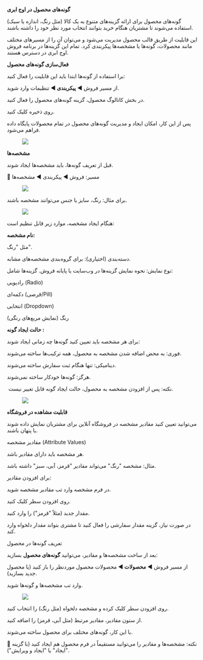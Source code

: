 <p><span class="text-big"><strong>گونه‌های محصول در اوج ابری</strong></span></p><p>گونه‌های محصول برای ارائه گزینه‌های متنوع به یک کالا (مثل رنگ، اندازه یا سبک) استفاده می‌شوند تا مشتریان هنگام خرید بتوانند انتخاب مورد نظر خود را داشته باشند.</p><p>این قابلیت از طریق قالب محصول مدیریت می‌شود و می‌توان آن را از مسیرهای مختلف مانند محصولات، گونه‌ها یا مشخصه‌ها پیکربندی کرد. تمام این گزینه‌ها در برنامه فروش اوج ابری در دسترس هستند.</p><p><strong>فعال‌سازی گونه‌های محصول</strong></p><p>برا استفاده از گونه‌ها ابتدا باید این قابلیت را فعال کنید:</p><p>از مسیر فروش ◄ <strong>پیکربندی </strong>◄ تنظیمات وارد شوید.</p><p>در بخش کاتالوگ محصول، گزینه گونه‌های محصول را فعال کنید.</p><p>روی ذخیره کلیک کنید.</p><p>پس از این کار، امکان ایجاد و مدیریت گونه‌های محصول در تمام محصولات پایگاه داده فراهم می‌شود.</p><figure class="image"><img src="https://hub.amootsoft.com/content/editor/2415cbd9-7435-41f1-bcd9-61ee8de9302e1.jpg.jpg"></figure><p><span class="text-big"><strong>مشخصه‌ها</strong></span></p><p>قبل از تعریف گونه‌ها، باید مشخصه‌ها ایجاد شوند.</p><p>🔹 مسیر: فروش ◄ پیکربندی ◄ مشخصه‌ها</p><figure class="image"><img src="https://hub.amootsoft.com/content/editor/c2a44544-011f-4278-b29b-8a07fcc4aa0b2.jpg.jpg"></figure><p>برای مثال: رنگ، سایز یا جنس می‌توانند مشخصه باشند.</p><figure class="image"><img src="https://hub.amootsoft.com/content/editor/23553848-37ce-4615-983d-354ded6185d13.jpg.jpg"></figure><p>هنگام ایجاد مشخصه، موارد زیر قابل تنظیم است:</p><p><strong>نام مشخصه:&nbsp;</strong></p><p>مثل "رنگ".</p><p>دسته‌بندی (اختیاری): برای گروه‌بندی مشخصه‌های مشابه.</p><p>نوع نمایش: نحوه نمایش گزینه‌ها در وب‌سایت یا پایانه فروش. گزینه‌ها شامل:</p><p>رادیویی (Radio)</p><p>دکمه‌ای (قرصی/Pill)</p><p>انتخابی (Dropdown)</p><p>رنگ (نمایش مربع‌های رنگی)</p><p><strong>حالت ایجاد گونه :</strong></p><p>برای هر مشخصه باید تعیین کنید گونه‌ها چه زمانی ایجاد شوند:</p><p>فوری: به محض اضافه شدن مشخصه به محصول، همه ترکیب‌ها ساخته می‌شوند.</p><p>دینامیکی: تنها هنگام ثبت سفارش ساخته می‌شوند.</p><p>هرگز: گونه‌ها خودکار ساخته نمی‌شوند.</p><p>&nbsp;نکته: پس از افزودن مشخصه به محصول، حالت ایجاد گونه قابل تغییر نیست.</p><figure class="image"><img src="https://hub.amootsoft.com/content/editor/9b538b44-3f0f-47d2-a12d-06dd7754ed704.jpg.jpg"></figure><p><strong>قابلیت مشاهده در فروشگاه</strong></p><p>می‌توانید تعیین کنید مقادیر مشخصه در فروشگاه آنلاین برای مشتریان نمایش داده شوند یا پنهان باشند.</p><p>مقادیر مشخصه (Attribute Values)</p><p>هر مشخصه باید دارای مقادیر باشد.</p><p>مثال: مشخصه "رنگ" می‌تواند مقادیر "قرمز، آبی، سبز" داشته باشد.</p><p>برای افزودن مقادیر:</p><p>در فرم مشخصه وارد تب مقادیر مشخصه شوید.</p><p>روی افزودن سطر کلیک کنید.</p><p>مقدار جدید (مثلاً "قرمز") را وارد کنید.</p><p>در صورت نیاز، گزینه مقدار سفارشی را فعال کنید تا مشتری بتواند مقدار دلخواه وارد کند.</p><p>تعریف گونه‌ها در محصول</p><p>بعد از ساخت مشخصه‌ها و مقادیر، می‌توانید <strong>گونه‌های محصول</strong> بسازید:</p><p>از مسیر فروش ◄ <strong>محصولات </strong>◄ محصولات محصول موردنظر را باز کنید (یا محصول جدید بسازید).</p><p>وارد تب مشخصه‌ها و گونه‌ها شوید.</p><figure class="image"><img src="https://hub.amootsoft.com/content/editor/57e00fa7-56b0-495d-96fc-18037f5e0af05.jpg.jpg"></figure><p>روی افزودن سطر کلیک کرده و مشخصه دلخواه (مثل رنگ) را انتخاب کنید.</p><p>از ستون مقادیر، مقادیر مرتبط (مثل آبی، قرمز) را اضافه کنید.</p><p>با این کار، گونه‌های مختلف برای محصول ساخته می‌شوند.</p><p>📌 نکته: مشخصه‌ها و مقادیر را می‌توانید مستقیماً در فرم محصول هم ایجاد کنید (با گزینه "ایجاد" یا "ایجاد و ویرایش").</p>